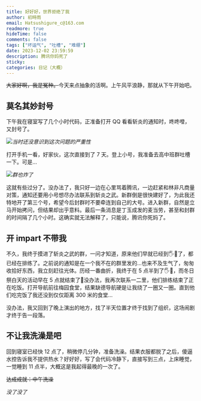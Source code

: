 ```yaml
---
title: 好好好，世界拒绝了我
author: 初時雨
email: Hatsushigure_c@163.com
readmore: true
hideTime: false
comments: false
tags: ["坏运气", "吐槽", "难绷"]
date: 2023-12-02 23:59:59
description: 腾讯你妈死了
sticky:
categories: 日记（大概）
---
```


~~大家好啊，我是冤种。~~今天来点抽象的活啊。上午风平浪静，那就从下午开始吧。

## 莫名其妙封号

下午我在寝室写了几个小时代码，正准备打开 QQ 看看斩炎的通知时，咚咚噔，又封号了。

![](https://pic.imgdb.cn/item/656d28b3c458853aef39ac95.png)_当时还没意识到这次问题的严重性_

打开手机一看，好家伙，这次直接到了 7 天。登上小号，我准备去高中班群吐槽一下。可是…

![](https://pic.imgdb.cn/item/656d2a4dc458853aef3cf5eb.png)_群也炸了_

这就有些过分了。没办法了，我只好一边在心里骂着腾讯，一边赶紧和林非凡商量对策，通知还要用小号想尽办法联系到斩炎之武。新群倒是很快建好了，为此我还特地开了第三个号，希望今后封群时不要牵连到自己的大号。进入新群，自然是立马开始拷问，但结果却出乎意料。最后一条消息是丁玉成发的麦当劳，甚至和封群的时间隔了几个小时。这确实就无法解释了，只能说，腾讯你死妈了。

## 开 impart 不带我

不久，我终于摸进了斩炎之武的群，一问才知道，原来他们早就已经到🖐️🦘了，都已经在排练了。之前说的通知是在一个我不在的群里发的…也来不及生气了，匆匆收拾好东西，我立刻赶往光体。历经一番曲折，我终于在 5 点半到了🖐️🦘，而冬日祭白天的活动早在 5 点就结束了🥲没办法，我再次联系一二里，他们排练结束了正在吃饭。打开导航前往梅园食堂，结果缺德导航硬是让我绕了一圈又一圈。直到他们吃完饭了我还没到仅仅距离 300 米的食堂…

没办法，我又回到了晚上演出的地方，找了半天位置才终于找到了组织，这场闹剧才终于告一段落。

## 不让我洗澡是吧

回到寝室已经快 12 点了，稍微停几分钟，准备洗澡。结果衣服都脱了之后，傻逼水控告诉我不提供热水？好好好，写了会代码冷静下，直接写到三点，上床睡觉，一觉睡到 11 点半，大概这是我起得最晚的一次了。

~~达成成就：中午洗澡~~

*没了没了*
